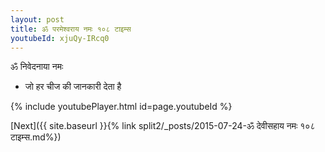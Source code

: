 ```yaml
---
layout: post
title: ॐ परमेश्वराय नमः १०८ टाइम्स
youtubeId: xjuQy-IRcq0
---
```

 
 
 ॐ निवेदनाया नमः  
 
 -  जो हर चीज की जानकारी देता है 
 
  
 
  
 
 
 
 
 
 


{% include youtubePlayer.html id=page.youtubeId %}
 
[Next]({{ site.baseurl }}{% link  split2/_posts/2015-07-24-ॐ देवीसहाय नमः १०८ टाइम्स.md%})
 

